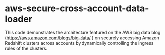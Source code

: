 # aws-secure-cross-account-data-loader
This code demonstrates the architecture featured on the AWS big data blog (https://aws.amazon.com/blogs/big-data/ ) on securely accessing Amazon Redshift clusters across accounts by dynamically controlling the ingress rules of the clusters.

